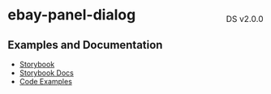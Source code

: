 <h1 style='display: flex; justify-content: space-between; align-items: center;'>
    <span>
        ebay-panel-dialog
    </span>
    <span style='font-weight: normal; font-size: medium; margin-bottom: -15px;'>
        DS v2.0.0
    </span>
</h1>

## Examples and Documentation

- [Storybook](https://ebay.github.io/ebayui-core/?path=/story/dialogs-ebay-panel-dialog)
- [Storybook Docs](https://ebay.github.io/ebayui-core/?path=/docs/dialogs-ebay-panel-dialog)
- [Code Examples](https://github.com/eBay/ebayui-core/tree/master/src/components/ebay-panel-dialog/examples)
